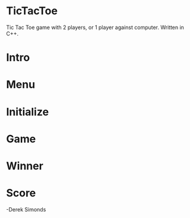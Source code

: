 # TicTacToe
Tic Tac Toe game with 2 players, or 1 player against computer. Written in C++.

# Intro


# Menu


# Initialize


# Game


# Winner


# Score



-Derek Simonds
